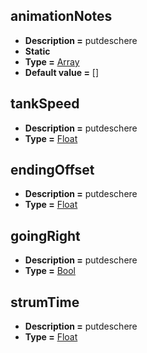 ## animationNotes
* **Description =** putdeschere
* **Static**
* **Type =** [Array<Dynamic>](https://api.haxeflixel.com/Array.html)
* **Default value =** []

## tankSpeed
* **Description =** putdeschere
* **Type =** [Float](https://api.haxeflixel.com/Float.html)

## endingOffset
* **Description =** putdeschere
* **Type =** [Float](https://api.haxeflixel.com/Float.html)

## goingRight
* **Description =** putdeschere
* **Type =** [Bool](https://api.haxeflixel.com/Bool.html)

## strumTime
* **Description =** putdeschere
* **Type =** [Float](https://api.haxeflixel.com/Float.html)

